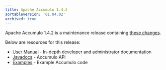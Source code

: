 ```yaml
---
title: Apache Accumulo 1.4.2
sortableversion: '01.04.02'
archived: true
---
```


Apache Accumulo 1.4.2 is a maintenance release containing [these changes][changes].

Below are resources for this release:

* [User Manual] - In-depth developer and administrator documentation
* [Javadocs] - Accumulo API
* [Examples] - Example Accumulo code

[changes]: https://github.com/apache/accumulo/blob/1.4.2/CHANGES
[User Manual]: /1.4/accumulo_user_manual.pdf
[Javadocs]: /1.4/apidocs/
[Examples]: /1.4/examples/
